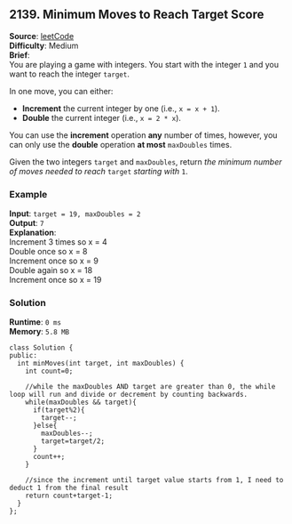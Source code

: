 ## 2139. Minimum Moves to Reach Target Score   
**Source**: [leetCode](https://leetcode.com/problems/minimum-moves-to-reach-target-score/)   
**Difficulty**: Medium   
**Brief**:    
You are playing a game with integers. You start with the integer ``1`` and you want to reach the integer ``target``.   

In one move, you can either:   
- **Increment** the current integer by one (i.e., ``x = x + 1``).   
- **Double** the current integer (i.e., ``x = 2 * x``).   

You can use the **increment** operation **any** number of times, however, you can only use the **double** operation **at most** ``maxDoubles`` times.   

Given the two integers ``target`` and ``maxDoubles``, return *the minimum number of moves needed to reach* ``target`` *starting with* ``1``.   

### Example   
**Input**: ``target = 19, maxDoubles = 2``   
**Output**: ``7``   
**Explanation**:   
Increment 3 times so x = 4   
Double once so x = 8   
Increment once so x = 9   
Double again so x = 18   
Increment once so x = 19   

### Solution   
**Runtime**: ``0 ms``   
**Memory**: ``5.8 MB``   
```
class Solution {
public:
  int minMoves(int target, int maxDoubles) {
    int count=0;
    
    //while the maxDoubles AND target are greater than 0, the while loop will run and divide or decrement by counting backwards.
    while(maxDoubles && target){
      if(target%2){
        target--;
      }else{
        maxDoubles--;
        target=target/2;
      }
      count++;
    }
    
    //since the increment until target value starts from 1, I need to deduct 1 from the final result
    return count+target-1;
  }
};
``` 

